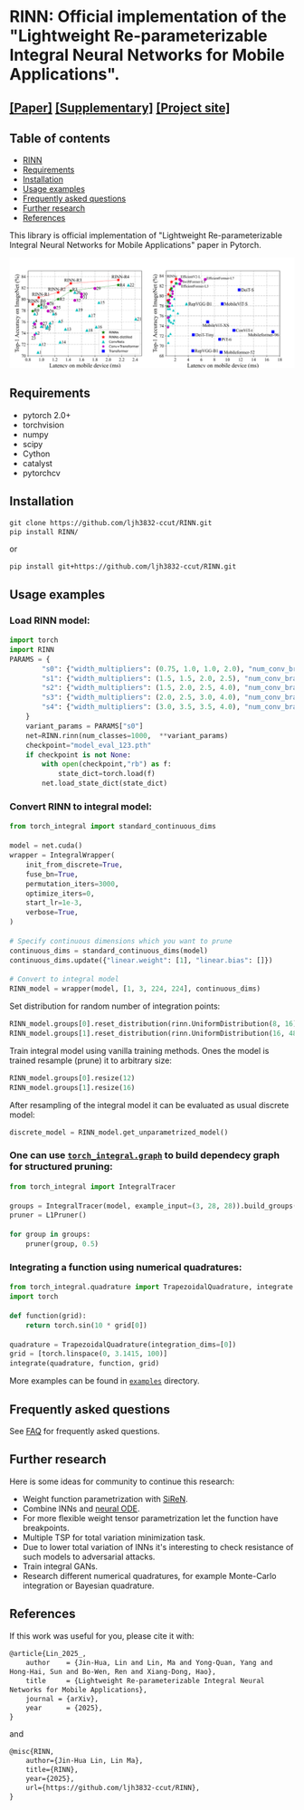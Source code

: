 # RINN: Official implementation of the "Lightweight Re-parameterizable Integral Neural Networks for Mobile Applications".
## [[Paper]][paper_link] [[Supplementary]][apendix_link] [[Project site]][project_link]

## Table of contents
- [RINN](#RINN)
- [Requirements](#requirements)
- [Installation](#installation)
- [Usage examples](#usage-examples)
- [Frequently asked questions](#frequently-asked-questions)
- [Further research](#further-research)
- [References](#references)

This library is official implementation of "Lightweight Re-parameterizable Integral Neural Networks for Mobile Applications" paper in Pytorch.

![Tux, the Linux mascot](Pipeline.png)

## Requirements
- pytorch 2.0+
- torchvision
- numpy
- scipy
- Cython
- catalyst
- pytorchcv

## Installation

```
git clone https://github.com/ljh3832-ccut/RINN.git
pip install RINN/
```
or
```
pip install git+https://github.com/ljh3832-ccut/RINN.git
```

## Usage examples
### Load RINN model:
```python
import torch
import RINN
PARAMS = {
        "s0": {"width_multipliers": (0.75, 1.0, 1.0, 2.0), "num_conv_branches": 3},
        "s1": {"width_multipliers": (1.5, 1.5, 2.0, 2.5), "num_conv_branches": 1},
        "s2": {"width_multipliers": (1.5, 2.0, 2.5, 4.0), "num_conv_branches": 1},
        "s3": {"width_multipliers": (2.0, 2.5, 3.0, 4.0), "num_conv_branches": 1},
        "s4": {"width_multipliers": (3.0, 3.5, 3.5, 4.0), "num_conv_branches": 1, "use_se": True},
    }
    variant_params = PARAMS["s0"]
    net=RINN.rinn(num_classes=1000,  **variant_params)
    checkpoint="model_eval_123.pth"
    if checkpoint is not None:
        with open(checkpoint,"rb") as f:
            state_dict=torch.load(f)
        net.load_state_dict(state_dict)
```
### Convert RINN to integral model:
```python
from torch_integral import standard_continuous_dims

model = net.cuda()
wrapper = IntegralWrapper(
    init_from_discrete=True,
    fuse_bn=True,
    permutation_iters=3000,
    optimize_iters=0,
    start_lr=1e-3,
    verbose=True,
)

# Specify continuous dimensions which you want to prune
continuous_dims = standard_continuous_dims(model)
continuous_dims.update({"linear.weight": [1], "linear.bias": []})

# Convert to integral model
RINN_model = wrapper(model, [1, 3, 224, 224], continuous_dims)
```

Set distribution for random number of integration points:
```python
RINN_model.groups[0].reset_distribution(rinn.UniformDistribution(8, 16))
RINN_model.groups[1].reset_distribution(rinn.UniformDistribution(16, 48))
```

Train integral model using vanilla training methods. 
Ones the model is trained resample (prune) it to arbitrary size:
```python
RINN_model.groups[0].resize(12)
RINN_model.groups[1].resize(16)
```

After resampling of the integral model it can be evaluated as usual discrete model:
```python
discrete_model = RINN_model.get_unparametrized_model()
```

### One can use [`torch_integral.graph`](./torch_integral/graph/) to build dependecy graph for structured pruning:
```python
from torch_integral import IntegralTracer

groups = IntegralTracer(model, example_input=(3, 28, 28)).build_groups()
pruner = L1Pruner()

for group in groups:
    pruner(group, 0.5)
```

### Integrating a function using numerical quadratures:
```python
from torch_integral.quadrature import TrapezoidalQuadrature, integrate
import torch

def function(grid):
    return torch.sin(10 * grid[0])

quadrature = TrapezoidalQuadrature(integration_dims=[0])
grid = [torch.linspace(0, 3.1415, 100)]
integrate(quadrature, function, grid)
```

More examples can be found in [`examples`](./examples) directory.

## Frequently asked questions
See [FAQ](FAQ.md) for frequently asked questions.

## Further research
Here is some ideas for community to continue this research:
- Weight function parametrization with [SiReN](https://arxiv.org/pdf/2006.09661.pdf).
- Combine INNs and [neural ODE](https://arxiv.org/pdf/1806.07366.pdf).
- For more flexible weight tensor parametrization let the function have breakpoints.
- Multiple TSP for total variation minimization task.
- Due to lower total variation of INNs it's interesting to check resistance of such models to adversarial attacks.
- Train integral GANs.
- Research different numerical quadratures, for example Monte-Carlo integration or Bayesian quadrature.

## References
If this work was useful for you, please cite it with:
```
@article{Lin_2025_,
    author    = {Jin-Hua, Lin and Lin, Ma and Yong-Quan, Yang and Hong-Hai, Sun and Bo-Wen, Ren and Xiang-Dong, Hao},
    title     = {Lightweight Re-parameterizable Integral Neural Networks for Mobile Applications},
    journal = {arXiv},
    year      = {2025},
}
```
and
```
@misc{RINN,
	author={Jin-Hua Lin, Lin Ma},
	title={RINN},
	year={2025},
	url={https://github.com/ljh3832-ccut/RINN},
}
```

[paper_link]: https://github.com/ljh3832-ccut/RINN
[apendix_link]: https://github.com/ljh3832-ccut/RINN
[project_link]: https://github.com/ljh3832-ccut/RINN
